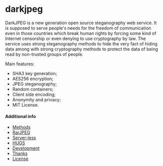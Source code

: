 darkjpeg
========

DarkJPEG is a new generation open source steganography web service. It is supposed to serve people's needs for the freedom of communication even in those countries which break human rights by forcing some kind of Internet censorship or even denying to use cryptography by law. The service uses strong steganography methods to hide the very fact of hiding data among with strong cryptography methods to protect the data of being read by non-trusted groups of people.

Main features:
- SHA3 key generation;
- AES256 encryption;
- JPEG steganography;
- Random containers;
- Client side encoding;
- Anonymity and privacy;
- MIT License.

#### Additional info

- [Methods](https://github.com/darkjpeg/darkjpeg.github.io/blob/master/NOTES.md)
- [RarJPEG](https://github.com/darkjpeg/darkjpeg.github.io/blob/master/NOTES.md#rarjpeg-support)
- [Server-less](https://github.com/darkjpeg/darkjpeg.github.io/blob/master/NOTES.md#server-less)
- [HUGS](https://github.com/darkjpeg/darkjpeg.github.io/blob/master/NOTES.md#hugs-support)
- [Development](https://github.com/darkjpeg/darkjpeg.github.io/blob/master/NOTES.md#developers-guide)
- [Thanks](https://github.com/darkjpeg/darkjpeg.github.io/blob/master/NOTES.md#thanks-to)
- [License](https://github.com/darkjpeg/darkjpeg.github.io/blob/master/NOTES.md#license)
